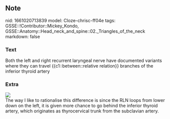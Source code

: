 ## Note
nid: 1661020713839
model: Cloze-chrisc-ff04e
tags: GSSE::!Contributor::Mickey_Kondo, GSSE::Anatomy::Head_neck_and_spine::02._Triangles_of_the_neck
markdown: false

### Text
Both the left and right recurrent laryngeal nerve have documented variants where they can travel {{c1::between::relative relation}} branches of the inferior thyroid artery

### Extra
<div><img src="7-Figure4-1.png"></div>
<div>
  The way I like to rationalise this difference is since the RLN
  loops from lower down on the left, it is given more chance to go
  behind the inferior thyroid artery, which originates as
  thyrocervical trunk from the subclavian artery.
</div>
